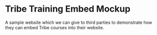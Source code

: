 # Tribe Training Embed Mockup

A sample website which we can give to third parties to demonstrate how they can embed Tribe courses into their website.
